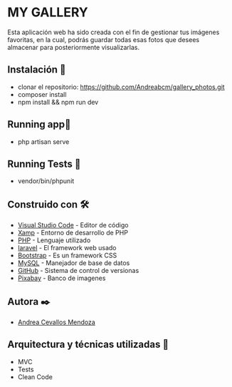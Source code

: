 # MY GALLERY

Esta aplicación web ha sido creada con el fin de gestionar tus imágenes favoritas, en la cual, podrás guardar todas esas fotos que desees almacenar para posteriormente visualizarlas.


## Instalación 📌

- clonar el repositorio: https://github.com/Andreabcm/gallery_photos.git
- composer install
- npm install && npm run dev


## Running app📌
- php artisan serve


## Running Tests 📌

- vendor/bin/phpunit

## Construido con 🛠️

* [Visual Studio Code](https://code.visualstudio.com/) - Editor de código
* [Xamp](https://www.apachefriends.org/es/index.html) - Entorno de desarrollo de PHP
* [PHP](https://www.php.net/) - Lenguaje utilizado
* [laravel](https://laravel.com/) - El framework web usado
* [Bootstrap](https://getbootstrap.com/) - Es un framework CSS
* [MySQL](https://www.mysql.com/) - Manejador de base de datos
* [GitHub](https://github.com/) - Sistema de control de versionas
* [Pixabay](https://pixabay.com/es/) - Banco de imagenes


## Autora ✒️

- [Andrea Cevallos Mendoza](https://www.linkedin.com/in/-andrea-c-m/)


## Arquitectura y técnicas utilizadas 📖

- MVC
- Tests
- Clean Code

